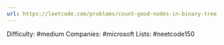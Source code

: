 ```yaml
---
url: https://leetcode.com/problems/count-good-nodes-in-binary-tree
---
```


Difficulty: #medium
Companies: #microsoft
Lists: #neetcode150